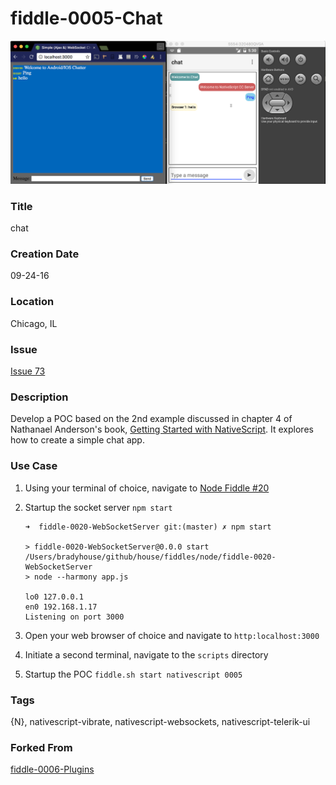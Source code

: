 fiddle-0005-Chat
======

![Screenshot](screenshot.png)


### Title

chat


### Creation Date

09-24-16


### Location

Chicago, IL


### Issue

[Issue 73](https://github.com/bradyhouse/house/issues/73)


### Description

Develop a POC based on the 2nd example discussed in chapter 4 of Nathanael Anderson's book,  [Getting Started with NativeScript](https://amzn.com/178588865X).  It explores how to create a simple chat app.


### Use Case

1.  Using your terminal of choice, navigate to [Node Fiddle #20](../node/fiddle-0020-WebSocketServer)
2.  Startup the socket server `npm start`

        ➜  fiddle-0020-WebSocketServer git:(master) ✗ npm start
        
        > fiddle-0020-WebSocketServer@0.0.0 start /Users/bradyhouse/github/house/fiddles/node/fiddle-0020-WebSocketServer
        > node --harmony app.js
        
        lo0 127.0.0.1
        en0 192.168.1.17
        Listening on port 3000

3.  Open your web browser of choice and navigate to `http:localhost:3000`
4.  Initiate a second terminal, navigate to the `scripts` directory
5.  Startup the POC `fiddle.sh start nativescript 0005`


### Tags

{N}, nativescript-vibrate, nativescript-websockets, nativescript-telerik-ui

### Forked From

[fiddle-0006-Plugins](../fiddle-0005-Chat)
